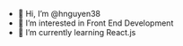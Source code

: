 - 👋 Hi, I’m @hnguyen38
- 👀 I’m interested in Front End Development
- 🌱 I’m currently learning React.js


<!---
hnguyen38/hnguyen38 is a ✨ special ✨ repository because its `README.md` (this file) appears on your GitHub profile.
You can click the Preview link to take a look at your changes.
- 💞️ I’m looking to collaborate on ...
- 📫 How to reach me ...
--->
